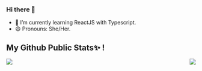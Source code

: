 ### Hi there 👋

<!--
**MiaFate/MiaFate** is a ✨ _special_ ✨ repository because its `README.md` (this file) appears on your GitHub profile.

Here are some ideas to get you started:

- 🔭 I’m currently working on ...
- 🌱 I’m currently learning ...
- 👯 I’m looking to collaborate on ...
- 🤔 I’m looking for help with ...
- 💬 Ask me about ...
- 📫 How to reach me: ...
- 😄 Pronouns: ...
- ⚡ Fun fact: ...
-->
- 🌱 I’m currently learning ReactJS with Typescript.
- 😄 Pronouns: She/Her.


## My Github Public Stats✨ !

<p align="center">
  <img align="left" src = "https://github-readme-stats.vercel.app/api?username=miafate&show_icons=true&title_color=E88795&icon_color=FF33FF&text_color=D6BCD5&bg_color=151515">
  <img align="right" src=https://github-readme-stats.vercel.app/api/top-langs/?username=miafate&show_icons=true&title_color=E88795&icon_color=FF33FF&text_color=D6BCD5&bg_color=151515 />
</p>

